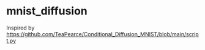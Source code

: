 # mnist_diffusion
Inspired by https://github.com/TeaPearce/Conditional_Diffusion_MNIST/blob/main/script.py
